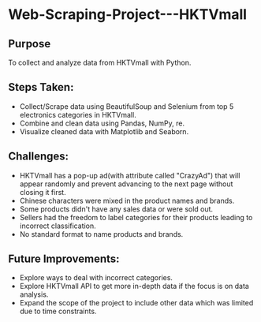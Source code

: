 # Web-Scraping-Project---HKTVmall

## Purpose
To collect and analyze data from HKTVmall with Python.


## Steps Taken:
- Collect/Scrape data using BeautifulSoup and Selenium from top 5 electronics categories in HKTVmall.
- Combine and clean data using Pandas, NumPy, re.
- Visualize cleaned data with Matplotlib and Seaborn.

## Challenges:
- HKTVmall has a pop-up ad(with attribute called "CrazyAd") that will appear randomly and prevent advancing to the next page without closing it first.
- Chinese characters were mixed in the product names and brands.
- Some products didn't have any sales data or were sold out.
- Sellers had the freedom to label categories for their products leading to incorrect classification.
- No standard format to name products and brands.

## Future Improvements:
- Explore ways to deal with incorrect categories.
- Explore HKTVmall API to get more in-depth data if the focus is on data analysis.
- Expand the scope of the project to include other data which was limited due to time constraints.

